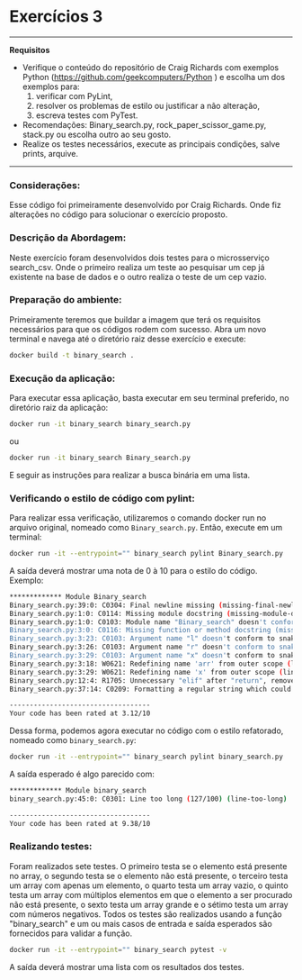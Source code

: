 # Exercícios 3

---
**Requisitos**

- Verifique o conteúdo do repositório de Craig Richards com exemplos Python (https://github.com/geekcomputers/Python ) e escolha um dos exemplos para:
    1. verificar com PyLint,
    1. resolver os problemas de estilo ou justificar a não alteração,
    1. escreva testes com PyTest.
- Recomendações: Binary_search.py, rock_paper_scissor_game.py, stack.py ou escolha outro ao seu gosto.
- Realize os testes necessários, execute as principais condições, salve prints, arquive.

---

### Considerações:

Esse código foi primeiramente desenvolvido por Craig Richards. Onde fiz alterações no código para solucionar o exercício proposto.

### Descrição da Abordagem:

Neste exercício foram desenvolvidos dois testes para o microsserviço search_csv. Onde o primeiro realiza um teste ao pesquisar um cep já existente na base de dados e o outro realiza o teste de um cep vazio.

### Preparação do ambiente:

Primeiramente teremos que buildar a imagem que terá os requisitos necessários para que os códigos rodem com sucesso. Abra um novo terminal e navega até o diretório raiz desse exercício e execute:

```bash
docker build -t binary_search .
```

### Execução da aplicação:

Para executar essa aplicação, basta executar em seu terminal preferido, no diretório raiz da aplicação:

```bash
docker run -it binary_search binary_search.py
```
ou
```bash
docker run -it binary_search Binary_search.py
```
E seguir as instruções para realizar a busca binária em uma lista.

### Verificando o estilo de código com pylint:

Para realizar essa verificação, utilizaremos o comando docker run no arquivo original, nomeado como `Binary_search.py`. Então, execute em um terminal:

```bash
docker run -it --entrypoint="" binary_search pylint Binary_search.py
```
A saída deverá mostrar uma nota de 0 à 10 para o estilo do código. Exemplo:

```bash
************* Module Binary_search
Binary_search.py:39:0: C0304: Final newline missing (missing-final-newline)
Binary_search.py:1:0: C0114: Missing module docstring (missing-module-docstring)
Binary_search.py:1:0: C0103: Module name "Binary_search" doesn't conform to snake_case naming style (invalid-name)
Binary_search.py:3:0: C0116: Missing function or method docstring (missing-function-docstring)
Binary_search.py:3:23: C0103: Argument name "l" doesn't conform to snake_case naming style (invalid-name)
Binary_search.py:3:26: C0103: Argument name "r" doesn't conform to snake_case naming style (invalid-name)
Binary_search.py:3:29: C0103: Argument name "x" doesn't conform to snake_case naming style (invalid-name)
Binary_search.py:3:18: W0621: Redefining name 'arr' from outer scope (line 27) (redefined-outer-name)
Binary_search.py:3:29: W0621: Redefining name 'x' from outer scope (line 30) (redefined-outer-name)
Binary_search.py:12:4: R1705: Unnecessary "elif" after "return", remove the leading "el" from "elif" (no-else-return)
Binary_search.py:37:14: C0209: Formatting a regular string which could be a f-string (consider-using-f-string)

-----------------------------------
Your code has been rated at 3.12/10
```

Dessa forma, podemos agora executar no código com o estilo refatorado, nomeado como `binary_search.py`:

```bash
docker run -it --entrypoint="" binary_search pylint binary_search.py
```
A saída esperado é algo parecido com:

```bash
************* Module binary_search
binary_search.py:45:0: C0301: Line too long (127/100) (line-too-long)

-----------------------------------
Your code has been rated at 9.38/10
```

### Realizando testes:

Foram realizados sete testes. O primeiro testa se o elemento está presente no array, o segundo testa se o elemento não está presente, o terceiro testa um array com apenas um elemento, o quarto testa um array vazio, o quinto testa um array com múltiplos elementos em que o elemento a ser procurado não está presente, o sexto testa um array grande e o sétimo testa um array com números negativos. Todos os testes são realizados usando a função "binary_search" e um ou mais casos de entrada e saída esperados são fornecidos para validar a função.

```bash
docker run -it --entrypoint="" binary_search pytest -v
```

A saída deverá mostrar uma lista com os resultados dos testes.
